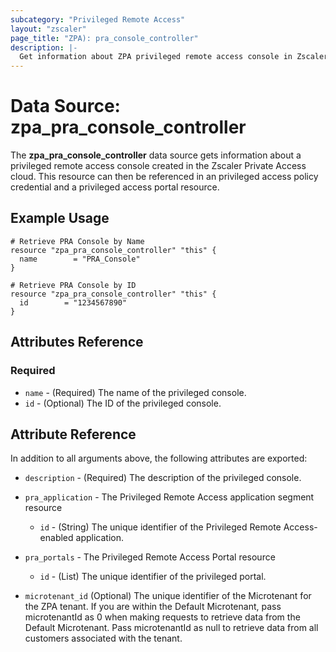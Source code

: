 ```yaml
---
subcategory: "Privileged Remote Access"
layout: "zscaler"
page_title: "ZPA): pra_console_controller"
description: |-
  Get information about ZPA privileged remote access console in Zscaler Private Access cloud.
---
```


# Data Source: zpa_pra_console_controller

The **zpa_pra_console_controller** data source gets information about a privileged remote access console created in the Zscaler Private Access cloud.
This resource can then be referenced in an privileged access policy credential and a privileged access portal resource.

## Example Usage

```hcl
# Retrieve PRA Console by Name
resource "zpa_pra_console_controller" "this" {
  name        = "PRA_Console"
}

# Retrieve PRA Console by ID
resource "zpa_pra_console_controller" "this" {
  id        = "1234567890"
}
```

## Attributes Reference

### Required

* `name` - (Required) The name of the privileged console.
* `id` - (Optional) The ID of the privileged console.

## Attribute Reference

In addition to all arguments above, the following attributes are exported:

* `description` - (Required) The description of the privileged console.
* `pra_application` - The Privileged Remote Access application segment resource
    - `id` - (String) The unique identifier of the Privileged Remote Access-enabled application.
* `pra_portals` - The Privileged Remote Access Portal resource
    - `id` - (List) The unique identifier of the privileged portal.

* `microtenant_id` (Optional) The unique identifier of the Microtenant for the ZPA tenant. If you are within the Default Microtenant, pass microtenantId as 0 when making requests to retrieve data from the Default Microtenant. Pass microtenantId as null to retrieve data from all customers associated with the tenant.
